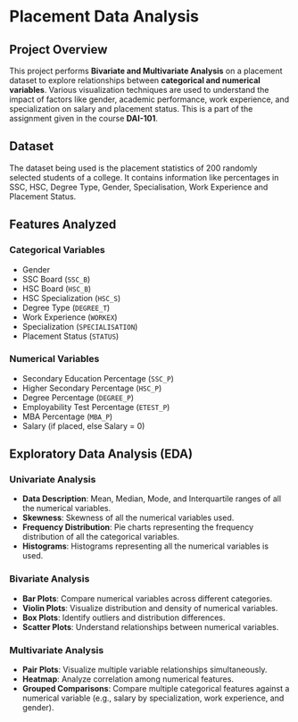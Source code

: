 # Placement Data Analysis

## Project Overview
This project performs **Bivariate and Multivariate Analysis** on a placement dataset to explore relationships between **categorical and numerical variables**. Various visualization techniques are used to understand the impact of factors like gender, academic performance, work experience, and specialization on salary and placement status. This is a part of the assignment given in the course **DAI-101**.

## Dataset
The dataset being used is the placement statistics of 200 randomly selected students of a college. It contains information like percentages in SSC, HSC, Degree Type, Gender, Specialisation, Work Experience and Placement Status.

## Features Analyzed
### **Categorical Variables**
- Gender
- SSC Board (`SSC_B`)
- HSC Board (`HSC_B`)
- HSC Specialization (`HSC_S`)
- Degree Type (`DEGREE_T`)
- Work Experience (`WORKEX`)
- Specialization (`SPECIALISATION`)
- Placement Status (`STATUS`)

### **Numerical Variables**
- Secondary Education Percentage (`SSC_P`)
- Higher Secondary Percentage (`HSC_P`)
- Degree Percentage (`DEGREE_P`)
- Employability Test Percentage (`ETEST_P`)
- MBA Percentage (`MBA_P`)
- Salary (if placed, else Salary = 0)

## Exploratory Data Analysis (EDA)
### **Univariate Analysis**
- **Data Description**: Mean, Median, Mode, and Interquartile ranges of all the numerical variables.
- **Skewness**: Skewness of all the numerical variables used.
- **Frequency Distribution**: Pie charts representing the frequency distribution of all the categorical variables.
- **Histograms**: Histograms representing all the numerical variables is used.
  
### **Bivariate Analysis**
- **Bar Plots**: Compare numerical variables across different categories.
- **Violin Plots**: Visualize distribution and density of numerical variables.
- **Box Plots**: Identify outliers and distribution differences.
- **Scatter Plots**: Understand relationships between numerical variables.

### **Multivariate Analysis**
- **Pair Plots**: Visualize multiple variable relationships simultaneously.
- **Heatmap**: Analyze correlation among numerical features.
- **Grouped Comparisons**: Compare multiple categorical features against a numerical variable (e.g., salary by specialization, work experience, and gender).
